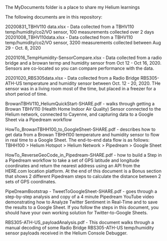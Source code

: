 The MyDocuments folder is a place to share my Helium learnings

The following documents are in this repository:

20200831_TBHV110 data.xlsx - Data collected from a TBHV110 temp/humidity/co2/VO sensor, 100 measurements collected over 2 days
20201008_TBHV110data.xlsx - Data collected from a TBHV110 temp/humidity/co2/VO sensor, 3200 measurements collected between Aug 29 - Oct. 8, 2020

20201016_TempHumidity-SensorCompare.xlsx - Data collected from a radio bridge and a browan termp and humidity sensor from Oct 12 - Oct 16, 2020. Sensors are co-located so you can compare performance with the data. 

20201020_RBS305data.xlsx - Data collected from a Radio Bridge RBS305-ATH-US temperature and humidity sensor between Oct. 12 - 20, 2020. THe sensor was in a living room most of the time, but placed in a freezer for a short period of time.

BrowanTBHV110_HeliumQuickStart-SHARE.pdf - walks through getting a Browan TBHV110 (Health Home Indoor Air Quality) Sensor connected to the Helium network, connected to Cayenne, and capturing data to a Google Sheet via a Pipedream workflow

HowTo_BrowanTBHH100_to_GoogleSheet-SHARE.pdf - describes how to get data from a Browan TBHH100 temperature and humidity sensor to flow in real time to a Google Sheet.
The end-to-end data flow is as follows: TBHH100 > Helium Hotspot > Helium Network > Pipedream > Google Sheet

HowTo_ReverseGeoCode_in_Pipedream-SHARE.pdf - how to build a Step in a Pipedream workflow to take a set of GPS latitude and longitude coordinates and return the nearest address using an API from the HERE.com location platform. At the end of this document is a Bonus section that shows 2 different Pipedream steps to calculate the distance between 2 sets of GPS coordinates. 

PipeDreamBootstrap - TweetToGoogleSheet-SHARE.pdf - goes through a step-by-step analysis and copy of a 4 minute Pipedream YouTube video demonstrating how to Analyze Twitter Sentiment in Real-Time and to save the results to a Google Sheet. If you follow the steps in this document, you should have your own working solution for Twitter-to-Google Sheets.

RBS305-ATH-US_payloadAnalysis.pdf - This document walks through a manual decoding of some Radio Bridge RBS305-ATH-US temp/humidity sensor payloads received in the Helium Console Debugger. 
